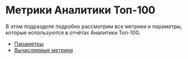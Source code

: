 # Метрики Аналитики Топ-100

В этом подразделе подробно рассмотрим все метрики и параметры, которые используются в отчётах Аналитики Топ-100.

* [Параметры](parametry.md)
* [Вычисляемые метрики](vychislyaemye-metriki.md)
